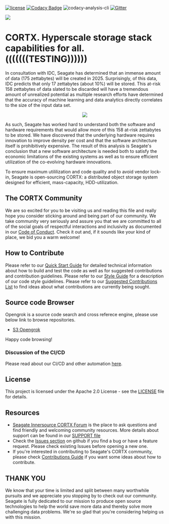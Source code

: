 [![ license](https://img.shields.io/badge/License-Apache%202.0-blue.svg)](https://github.com/Seagate/EOS-Sandbox/blob/master/LICENSE) 
[![Codacy Badge](https://api.codacy.com/project/badge/Grade/c099437792d44496b720a730ee4939ce)](https://www.codacy.com?utm_source=github.com&amp;utm_medium=referral&amp;utm_content=Seagate/mero&amp;utm_campaign=Badge_Grade)
![codacy-analysis-cli](https://github.com/Seagate/EOS-Sandbox/workflows/codacy-analysis-cli/badge.svg)
[![Gitter](https://badges.gitter.im/cortx-community/Community.svg)](https://gitter.im/cortx-community/Community?utm_source=badge&utm_medium=badge&utm_campaign=pr-badge)

<img src="../assets/images/cortx-logo.png?raw=true">


# CORTX.  Hyperscale storage stack capabilities for all.(((((((TESTING))))))

In consultation with IDC, Seagate has determined that an immense amount of data (175 zettabytes) will be created in 2025.  Surprisingly, of this data, IDC predicts that only 17 zettabytes (about 10%) will be stored.  This at-risk 158 zettabytes of data slated to be discarded will have a tremendous amount of unrealized potential as multiple research efforts have determined that the accuracy of machine learning and data analytics directly correlates to the size of the input data set.  

<p align="center"><img src="../assets/images/at_risk_data.jpg?raw=true"></p>

As such, Seagate has worked hard to understand both the software and hardware requirements that would allow more of this 158 at-risk zettabytes to be stored.  We have discovered that the underlying hardware requires innovation to improve density per cost and that the software architecture itself is prohibitively expensive.  The result of this analysis is Seagate's conclusion that a new software architecture is needed both to satisfy the economic limitations of the existing systems as well as to ensure efficient utilization of the co-evolving hardware innovations.  

To ensure maximum utililization and code quality and to avoid vendor lock-in, Seagate is open-sourcing CORTX: a distributed object storage system designed for efficient, mass-capacity, HDD-utilization.

## The CORTX Community

We are so excited for you to be visiting us and reading this file and really hope you consider sticking around and being part of our community.  We take community very seriously and assure you that we are committed to all of the social goals of respectful interactions and inclusivity as documented in our [Code of Conduct](CODE_OF_CONDUCT.md).  Check it out and, if it sounds like your kind of place, we bid you a warm welcome!

## How to Contribute

Please refer to our [Quick Start Guide](QUICK_START.md) for detailed technical information about how to build and test the code as well as for suggested contributions and contribution guidelines.  Please refer to our [Style Guide](https://github.com/Seagate/cortx/blob/master/doc/CodeStyle.md) for a description of our code style guidelines.  Please refer to our [Suggested Contributions List](doc/SuggestedContributions.md) to find ideas about what contributions are currently being sought.

## Source code Browser

Opengrok is a source code search and cross referece engine, please use below link to browse repositories.
* [S3 Opengrok](http://ssc-vm-c-192.colo.seagate.com:8090/source/xref/s3server/)  

Happy code browsing!

### Discussion of the CI/CD

Please read about our CI/CD and other automation [here](doc/CI_CD.md).

## License

This project is licensed under the Apache 2.0 License - see the [LICENSE](LICENSE.md) file for details.

## Resources
* [Seagate Innersource CORTX Forum](https://teams.microsoft.com/l/team/19%3a036ef7d2196f4c3dbe2e73ce26672240%40thread.tacv2/conversations?groupId=8a78203a-8c7a-42ad-b964-6fbbdc900bfb&tenantId=d466216a-c643-434a-9c2e-057448c17cbe) is the place to ask questions and find friendly and welcoming community resources. More details about support can be found in our [SUPPORT file](doc/SUPPORT.md)
* Check the [Issues section](https://github.com/Seagate/cortx/issues) on github if you find a bug or have a feature request. Please check existing Issues before opening a new one.
* If you're interested in contributing to Seagate's CORTX community, please check [Contributions Guide](doc/SuggestedContributions.md) if you want some ideas about how to contribute. 

## THANK YOU
We know that your time is limited and split between many worthwhile pursuits and we appreciate you stopping by to check out our community.  Seagate is fully dedicated to our mission to produce open source technologies to help the world save more data and thereby solve more challenging data problems.  We're so glad that you're considering helping us with this mission.
